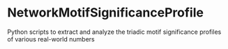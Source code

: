 # NetworkMotifSignificanceProfile
Python scripts to extract and analyze the triadic motif significance profiles of various real-world numbers
